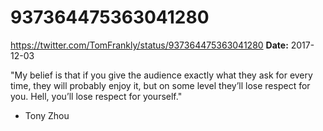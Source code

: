 # 937364475363041280
https://twitter.com/TomFrankly/status/937364475363041280
**Date:** 2017-12-03

"My belief is that if you give the audience exactly what they ask for every time, they will probably enjoy it, but on some level they’ll lose respect for you. Hell, you’ll lose respect for yourself."

- Tony Zhou
